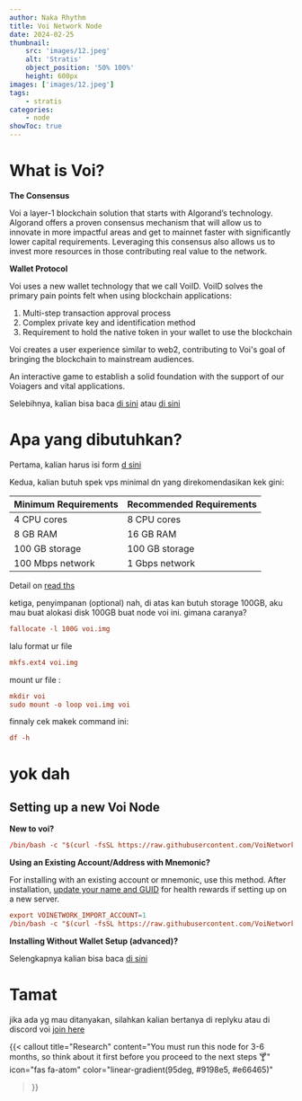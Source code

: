 ```yaml
---
author: Naka Rhythm
title: Voi Network Node
date: 2024-02-25
thumbnail:
    src: 'images/12.jpeg'
    alt: 'Stratis'
    object_position: '50% 100%'
    height: 600px
images: ['images/12.jpeg']
tags: 
    - stratis
categories:
    - node
showToc: true
---
```


# What is  Voi?

**The Consensus**

Voi a layer-1 blockchain solution that starts with Algorand’s technology. Algorand offers a proven consensus mechanism that will allow us to innovate in more impactful areas and get to mainnet faster with significantly lower capital requirements. Leveraging this consensus also allows us to invest more resources in those contributing real value to the network.

**Wallet Protocol**

Voi uses a new wallet technology that we call VoiID. VoiID solves the primary pain points felt when using blockchain applications:

01) Multi-step transaction approval process
02) Complex private key and identification method
03) Requirement to hold the native token in your wallet to use the blockchain

Voi creates a user experience similar to web2, contributing to Voi's goal of bringing the blockchain to mainstream audiences.

An interactive game to establish a solid foundation with the support of our Voiagers and vital applications.

Selebihnya, kalian bisa baca [di sini](https://www.voi.network/) atau [di sini](https://docs.google.com/document/d/1SSpf3QcJc0gZt7Ilrnx6FptMK6ohAeph_1pc1c5zKwI/edit)

# Apa yang dibutuhkan?

Pertama, kalian harus isi form [d sini](https://docs.google.com/forms/d/e/1FAIpQLSddXtHs281rOMlFTK0KmmDmJQn5f1rUFk89N9XCO8uxZBYCwg/viewform)

Kedua, kalian butuh spek vps minimal dn yang direkomendasikan kek gini:

| Minimum Requirements	 | Recommended Requirements |
| ------ | ----------- |
| 4 CPU cores | 8 CPU cores |
| 8 GB RAM| 16 GB RAM |
| 100 GB storage | 100 GB storage |
| 100 Mbps network | 1 Gbps network ||

Detail on [read ths](https://voinetwork.github.io/voi-swarm/)

ketiga, penyimpanan (optional) nah, di atas kan butuh storage 100GB, aku mau buat alokasi disk 100GB buat node voi ini. gimana caranya?

```toml
fallocate -l 100G voi.img
```
lalu format ur file

```toml
mkfs.ext4 voi.img
```
mount ur file :

```toml
mkdir voi
sudo mount -o loop voi.img voi
```
finnaly cek makek command ini:

```toml
df -h
```

# yok dah

## Setting up a new Voi Node

**New to voi?**

```toml
/bin/bash -c "$(curl -fsSL https://raw.githubusercontent.com/VoiNetwork/voi-swarm/main/install.sh)"
```

**Using an Existing Account/Address with Mnemonic?**

For installing with an existing account or mnemonic, use this method. After installation, [update your name and GUID](https://voinetwork.github.io/voi-swarm/updating/telemetry/#getting-your-telemetry-status) for health rewards if setting up on a new server.

```toml
export VOINETWORK_IMPORT_ACCOUNT=1
/bin/bash -c "$(curl -fsSL https://raw.githubusercontent.com/VoiNetwork/voi-swarm/main/install.sh)"
```

**Installing Without Wallet Setup (advanced)?**

Selengkapnya kalian bisa baca [di sini](https://voinetwork.github.io/voi-swarm/installation/installation-advanced/) 


# Tamat

jika ada yg mau ditanyakan, silahkan kalian bertanya di replyku atau di discord voi [join here](https://discord.gg/voi-network-1055863853633785857)

{{< callout 
    title="Research"
    content="You must run this node for 3-6 months, so think about it first before you proceed to the next steps 🍸"
    icon="fas fa-atom"
    color="linear-gradient(95deg, #9198e5, #e66465)"
>}}



